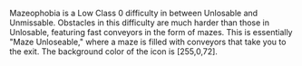 Mazeophobia is a Low Class 0 difficulty in between Unlosable and Unmissable. Obstacles in this difficulty are much harder than those in Unlosable, featuring fast conveyors in the form of mazes. This is essentially "Maze Unloseable," where a maze is filled with conveyors that take you to the exit. The background color of the icon is [255,0,72].
